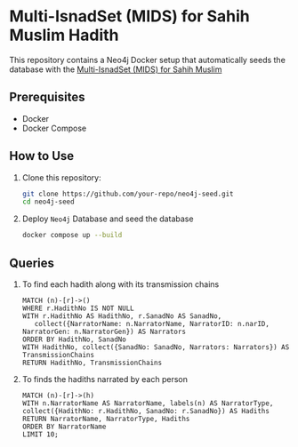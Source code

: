 # Multi-IsnadSet (MIDS) for Sahih Muslim Hadith

This repository contains a Neo4j Docker setup that automatically seeds the database with the [Multi-IsnadSet (MIDS) for Sahih Muslim](https://data.mendeley.com/datasets/gzprcr93zn/2)

## Prerequisites

- Docker
- Docker Compose

## How to Use

1. Clone this repository:

   ```bash
   git clone https://github.com/your-repo/neo4j-seed.git
   cd neo4j-seed
   ```

2. Deploy `Neo4j` Database and seed the database

   ```bash
   docker compose up --build
   ```

## Queries

1. To find each hadith along with its transmission chains

   ```neo4j
   MATCH (n)-[r]->()
   WHERE r.HadithNo IS NOT NULL
   WITH r.HadithNo AS HadithNo, r.SanadNo AS SanadNo,
      collect({NarratorName: n.NarratorName, NarratorID: n.narID, NarratorGen: n.NarratorGen}) AS Narrators
   ORDER BY HadithNo, SanadNo
   WITH HadithNo, collect({SanadNo: SanadNo, Narrators: Narrators}) AS TransmissionChains
   RETURN HadithNo, TransmissionChains
   ```

2. To finds the hadiths narrated by each person

   ```neo4j
   MATCH (n)-[r]->(h)
   WITH n.NarratorName AS NarratorName, labels(n) AS NarratorType, collect({HadithNo: r.HadithNo, SanadNo: r.SanadNo}) AS Hadiths
   RETURN NarratorName, NarratorType, Hadiths
   ORDER BY NarratorName
   LIMIT 10;
   ```
